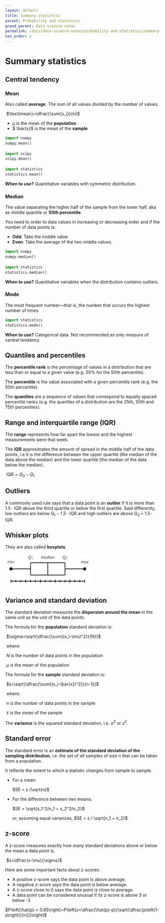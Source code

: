 ```yaml
---
layout: default
title: Summary statistics
parent: Probability and statistics
grand_parent: Data science notes
permalink: /docs/data-science-notes/probability-and-statistics/summary-stats/
nav_order: 2
---
```


# Summary statistics

## Central tendency

### Mean

Also called **average**. The sum of all values divided by the number of values.

​	$\text{mean}=\dfrac{\sum{x_i}}{n}$

- $\mu$ is the mean of the **population**
- $ \bar{x}$ is the mean of the **sample**

```python
import numpy
numpy.mean()

import scipy
scipy.mean()

import statistics
statistics.mean()
```

**When to use?** Quantitative variables with symmetric distribution.

### Median

The value separating the higher half of the sample from the lower half, aka as middle quantile or **50th percentile**.

You need to order to data values in increasing or decreasing order and if the number of data points is: 

* **Odd**: Take the middle value
* **Even**: Take the average of the two middle values.

```python
import numpy
numpy.median()

import statistics
statistics.median()
```

**When to use?** Quantitative variables when the distribution contains outliers.

### Mode

The most frequent number—that is, the number that occurs the highest number of times.

```python
import statistics
statistics.mode()
```

**When to use?** Categorical data. Not recommended as only measure of central tendency.

## Quantiles and percentiles

The **percentile rank** is the percentage of values in a distribution that are less than or equal to a given value (e.g. 50% for the 50th percentile).

The **percentile** is the value associated with a given percentile rank (e.g. the 50th percentile).

The **quantiles** are a sequence of values that correspond to equally spaced percentile ranks (e.g. the quartiles of a distribution are the 25th, 50th and 75th percentiles).

## Range and interquartile range (IQR)

The **range** represents how far apart the lowest and the highest measurements were that week.

The **IQR** approximates the amount of spread in the middle half of the data points, i.e it is the difference between the upper quartile (the median of the data above the median) and the lower quartile (the median of the data below the median).

​	$\text{IQR}={Q_3}-{Q_1}$

## Outliers

A commonly used rule says that a data point is an **outlier** if it is more than $1.5\cdot \text{IQR}​$ above the third quartile or below the first quartile. Said differently, low outliers are below $\text{Q}_1-1.5\cdot\text{IQR}​$ and high outliers are above $\text{Q}_3+1.5\cdot\text{IQR}​$.

## Whisker plots 

They are also called **boxplots**.

![whisker plot](../../../assets/whisker_plot.PNG)

## Variance and standard deviation

The standard deviation measures the **dispersion around the mean** in the same unit as the unit of the data points. 

The formula for the **population** standard deviation is:

​	$\sigma=\sqrt{\dfrac{\sum{(x_i-\mu)^2}}{N}}​$

​	where: 

​	$N$ is the number of data points in the population

​	$\mu$ is the mean of the population

The formula for the **sample** standard deviation is:

​	$s=\sqrt{\dfrac{\sum{(x_i-\bar{x})^2}}{n-1}}$	

​	where: 

​	$n$ is the number of data points in the sample

​	$\bar{x}$ is the mean of the sample

The **variance** is the squared standard deviation, i.e. $\sigma^2​$ or $s^2​$.

## Standard error

The standard error is an **estimate of the standard deviation of the sampling distribution**, i.e. the set of *all* samples of size n that can be taken from a population.

It reflects the extent to which a statistic changes from sample to sample.

* For a mean: 

  $SE = s /\sqrt{n}​$

* For the difference between two means:

  $SE = \sqrt{s_1^2/n_1 + s_2^2/n_2}​$

  or, assuming equal variances, $SE = s / \sqrt{n_1 + n_2}​$

## z-score

A z-score measures exactly how many standard deviations above or below the mean a data point is.

​	$z=\dfrac{x-\mu}{\sigma}$

Here are some important facts about z-scores:

- A positive z-score says the data point is above average.
- A negative z-score says the data point is below average.
- A z-score close to 0 says the data point is close to average.
- A data point can be considered unusual if its z-score is above 3 or below -3



$P\left(\hat{p} < 0.85\right)=P\left(z<\dfrac{\hat{p}-p}{\sqrt{\dfrac{p\left(1-p\right)}{n}}}\right)$